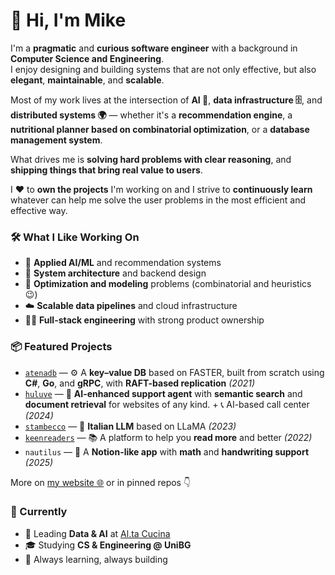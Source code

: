 # 👋 Hi, I'm Mike

I'm a **pragmatic** and **curious software engineer** with a background in **Computer Science and Engineering**.  
I enjoy designing and building systems that are not only effective, but also **elegant**, **maintainable**, and **scalable**.

Most of my work lives at the intersection of **AI 🤖**, **data infrastructure 🗄️**, and **distributed systems 🌍** — whether it's a **recommendation engine**, a **nutritional planner based on combinatorial optimization**, or a **database management system**.

What drives me is **solving hard problems with clear reasoning**, and **shipping things that bring real value to users**.

I ❤️ to **own the projects** I'm working on and I strive to **continuously learn** whatever can help me solve the user problems in the most efficient and effective way.

### 🛠️ What I Like Working On

- 🤖 **Applied AI/ML** and recommendation systems  
- 🧱 **System architecture** and backend design  
- 🔢 **Optimization and modeling** problems (combinatorial and heuristics 😉)  
- ☁️ **Scalable data pipelines** and cloud infrastructure  
- 🧑‍💻 **Full-stack engineering** with strong product ownership  

### 📦 Featured Projects

- [`atenadb`](https://atena-db.web.app/) — ⚙️ A **key–value DB** based on FASTER, built from scratch using **C#**, **Go**, and **gRPC**, with **RAFT-based replication** *(2021)*  
- [`huluve`](https://huluve.pages.dev/) — 🤖 **AI-enhanced support agent** with **semantic search** and **document retrieval** for websites of any kind. + 📞 AI-based call center *(2024)*  
- [`stambecco`](https://github.com/mchl-labs/stambecco) — 🦌 **Italian LLM** based on LLaMA *(2023)*
- [`keenreaders`](https://wearekeenreaders.pages.dev/index.amp) — 📚 A platform to help you **read more** and better *(2022)*
- `nautilus` — 📓 A **Notion-like app** with **math** and **handwriting support** *(2025)*  

More on [my website 🌐](https://mchl-labs.pages.dev/) or in pinned repos 👇

### 🌱 Currently

- 🧠 Leading **Data & AI** at [Al.ta Cucina](https://altacucina.co/)  
- 🎓 Studying **CS & Engineering @ UniBG**  
- 🔁 Always learning, always building

